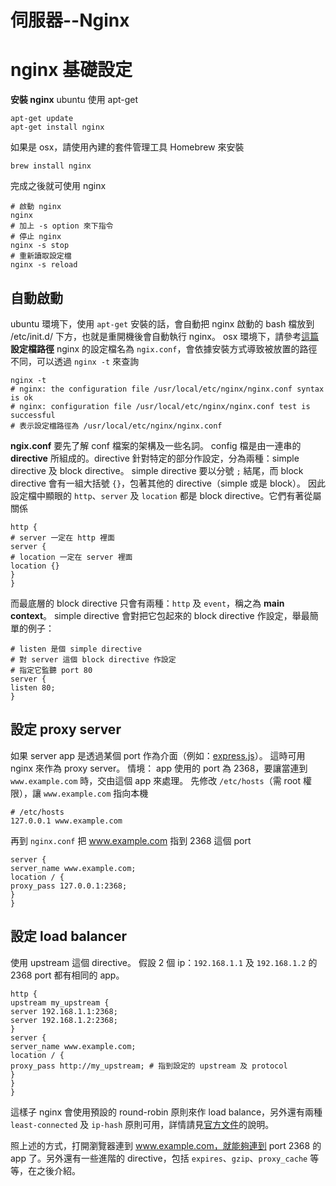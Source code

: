# 伺服器--Nginx

# **nginx 基礎設定**

**安裝 nginx**
ubuntu 使用 apt-get

    apt-get update
    apt-get install nginx

如果是 osx，請使用內建的套件管理工具 Homebrew 來安裝

    brew install nginx

完成之後就可使用 nginx

    # 啟動 nginx
    nginx
    # 加上 -s option 來下指令
    # 停止 nginx
    nginx -s stop
    # 重新讀取設定檔
    nginx -s reload 
## **自動啟動**

ubuntu 環境下，使用 `apt-get` 安裝的話，會自動把 nginx 啟動的 bash 檔放到 /etc/init.d/ 下方，也就是重開機後會自動執行 nginx。
osx 環境下，請參考[這篇](http://derickbailey.com/2014/12/27/how-to-start-nginx-on-port-80-at-mac-osx-boot-up-log-in/)
**設定檔路徑**
nginx 的設定檔名為 `ngix.conf`，會依據安裝方式導致被放置的路徑不同，可以透過 `nginx -t` 來查詢

    nginx -t
    # nginx: the configuration file /usr/local/etc/nginx/nginx.conf syntax is ok
    # nginx: configuration file /usr/local/etc/nginx/nginx.conf test is successful
    # 表示設定檔路徑為 /usr/local/etc/nginx/nginx.conf

**ngix.conf**
要先了解 conf 檔案的架構及一些名詞。
config 檔是由一連串的 **directive** 所組成的。directive 針對特定的部分作設定，分為兩種：simple directive 及 block directive。
simple directive 要以分號 `;` 結尾，而 block directive 會有一組大括號 `{}`，包著其他的 directive（simple 或是 block）。
因此設定檔中顯眼的 `http`、`server` 及 `location` 都是 block directive。它們有著從屬關係

    http {
    # server 一定在 http 裡面
    server {
    # location 一定在 server 裡面
    location {}
    }
    }

而最底層的 block directive 只會有兩種：`http` 及 `event`，稱之為 **main context**。
simple directive 會對把它包起來的 block directive 作設定，舉最簡單的例子：

    
    # listen 是個 simple directive
    # 對 server 這個 block directive 作設定
    # 指定它監聽 port 80
    server {
    listen 80;
    }
## **設定 proxy server**

如果 server app 是透過某個 port 作為介面（例如：[express.js](http://expressjs.com/en/index.html)）。
這時可用 nginx 來作為 proxy server。
情境：
app 使用的 port 為 2368，要讓當連到 `www.example.com` 時，交由這個 app 來處理。
先修改 `/etc/hosts`（需 root 權限），讓 `www.example.com` 指向本機

    # /etc/hosts
    127.0.0.1 www.example.com

再到 `nginx.conf` 把 www.example.com 指到 2368 這個 port

    server {
    server_name www.example.com;
    location / {
    proxy_pass 127.0.0.1:2368;
    }
    }
## **設定 load balancer**

使用 upstream 這個 directive。
假設 2 個 ip：`192.168.1.1` 及 `192.168.1.2` 的 2368 port 都有相同的 app。

    http {
    upstream my_upstream {
    server 192.168.1.1:2368;
    server 192.168.1.2:2368;
    }
    server {
    server_name www.example.com;
    location / {
    proxy_pass http://my_upstream; # 指到設定的 upstream 及 protocol
    }
    }
    }

這樣子 nginx 會使用預設的 round-robin 原則來作 load balance，另外還有兩種 `least-connected` 及 `ip-hash` 原則可用，詳情請見[官方文件](http://nginx.org/en/docs/http/load_balancing.html)的說明。


照上述的方式，打開瀏覽器連到 www.example.com，就能夠連到 port 2368 的 app 了。另外還有一些進階的 directive，包括 `expires`、`gzip`、`proxy_cache` 等等，在之後介紹。




